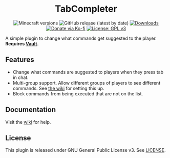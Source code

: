 <h1 align="center">TabCompleter</h1>

<p align="center">
	<img src="https://img.shields.io/badge/Minecraft-1.13--1.19.2-orange" alt="Minecraft versions">
	<img src="https://img.shields.io/github/v/release/hyperdefined/TabCompleter" alt="GitHub release (latest by date)">
	<a href="https://github.com/hyperdefined/TabCompleter/releases"><img src="https://img.shields.io/github/downloads/hyperdefined/TabCompleter/total?logo=github" alt="Downloads"></a>
	<a href="https://ko-fi.com/hyperdefined"><img src="https://img.shields.io/badge/Donate-Ko--fi-red" alt="Donate via Ko-fi"></a>
	<a href="https://www.gnu.org/licenses/gpl-3.0"><img src="https://img.shields.io/badge/License-GPLv3-blue.svg" alt="License: GPL v3"></a>
</p>

A simple plugin to change what commands get suggested to the player. **Requires [Vault](https://www.spigotmc.org/resources/vault.34315/).**

## Features
* Change what commands are suggested to players when they press tab in chat.
* Multi-group support. Allow different groups of players to see different commands. See [the wiki](https://github.com/hyperdefined/TabCompleter/wiki/Configuration#groups) for setting this up.
* Block commands from being executed that are not on the list.

## Documentation
Visit the [wiki](https://github.com/hyperdefined/TabCompleter/wiki) for help.

## License
This plugin is released under GNU General Public License v3. See [LICENSE](https://github.com/hyperdefined/TabCompleter/blob/master/LICENSE).
